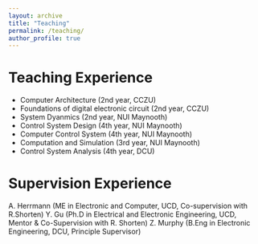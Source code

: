 ```yaml
---
layout: archive
title: "Teaching"
permalink: /teaching/
author_profile: true
---
```


Teaching Experience
======

* Computer Architecture (2nd year, CCZU)
* Foundations of digital electronic circuit (2nd year, CCZU)
* System Dyanmics (2nd year, NUI Maynooth)
* Control System Design (4th year, NUI Maynooth)
* Computer Control System (4th year, NUI Maynooth)
* Computation and Simulation (3rd year, NUI Maynooth)
* Control System Analysis (4th year, DCU)

Supervision Experience
======

A. Herrmann (ME in Electronic and Computer, UCD, Co-supervision with R.Shorten)
Y. Gu (Ph.D in Electrical and Electronic Engineering, UCD, Mentor & Co-Supervision with R. Shorten)
Z. Murphy (B.Eng in Electronic Engineering, DCU, Principle Supervisor)
